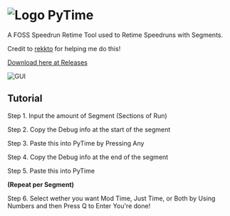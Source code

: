# ![Logo](https://i.imgur.com/IHAMCx3.png)  PyTime
A FOSS Speedrun Retime Tool used to Retime Speedruns with Segments.

Credit to [rekkto](https://github.com/rekkto) for helping me do this!

[Download here at Releases](https://github.com/ConnerConnerConner/PyTime/releases/)


![GUI](https://i.imgur.com/TyUWsLG.png)
## Tutorial
Step 1. Input the amount of Segment (Sections of Run)

Step 2. Copy the Debug info at the start of the segment

Step 3. Paste this into PyTime by Pressing Any

Step 4. Copy the Debug info at the end of the segment

Step 5. Paste this into PyTime

**(Repeat per Segment)**

Step 6. Select wether you want Mod Time, Just Time, or Both by Using Numbers and then Press Q to Enter
You're done!
